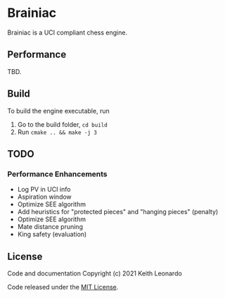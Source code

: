 # Brainiac

Brainiac is a UCI compliant chess engine.

## Performance

TBD.

## Build

To build the engine executable, run

1. Go to the build folder, `cd build`
2. Run `cmake .. && make -j 3`

## TODO

### Performance Enhancements

- Log PV in UCI info
- Aspiration window
- Optimize SEE algorithm
- Add heuristics for "protected pieces" and "hanging pieces" (penalty)
- Optimize SEE algorithm
- Mate distance pruning
- King safety (evaluation)

## License

Code and documentation Copyright (c) 2021 Keith Leonardo

Code released under the [MIT License](https://choosealicense.com/licenses/mit/).
